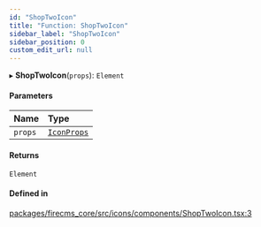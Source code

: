 ```yaml
---
id: "ShopTwoIcon"
title: "Function: ShopTwoIcon"
sidebar_label: "ShopTwoIcon"
sidebar_position: 0
custom_edit_url: null
---
```


▸ **ShopTwoIcon**(`props`): `Element`

#### Parameters

| Name | Type |
| :------ | :------ |
| `props` | [`IconProps`](../types/IconProps.md) |

#### Returns

`Element`

#### Defined in

[packages/firecms_core/src/icons/components/ShopTwoIcon.tsx:3](https://github.com/FireCMSco/firecms/blob/d45f3739/packages/firecms_core/src/icons/components/ShopTwoIcon.tsx#L3)
